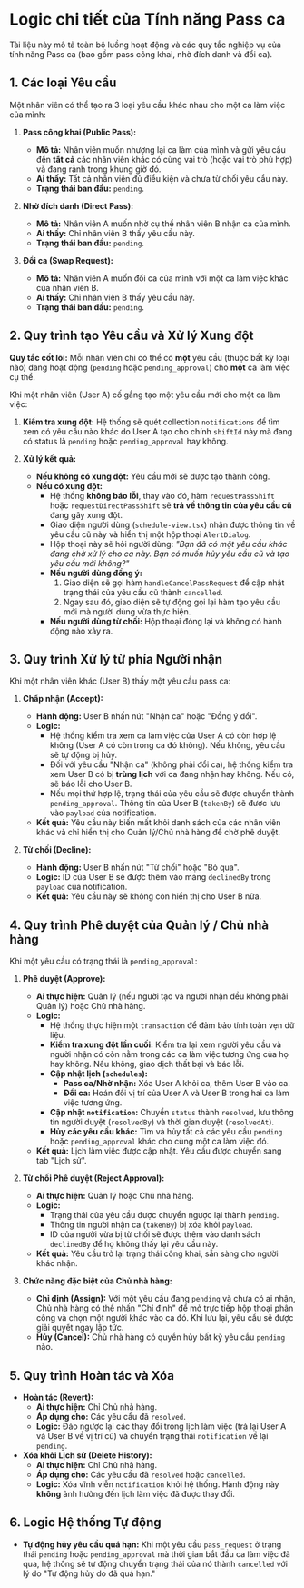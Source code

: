 # Logic chi tiết của Tính năng Pass ca

Tài liệu này mô tả toàn bộ luồng hoạt động và các quy tắc nghiệp vụ của tính năng Pass ca (bao gồm pass công khai, nhờ đích danh và đổi ca).

## 1. Các loại Yêu cầu

Một nhân viên có thể tạo ra 3 loại yêu cầu khác nhau cho một ca làm việc của mình:

1.  **Pass công khai (Public Pass):**
    *   **Mô tả:** Nhân viên muốn nhượng lại ca làm của mình và gửi yêu cầu đến **tất cả** các nhân viên khác có cùng vai trò (hoặc vai trò phù hợp) và đang rảnh trong khung giờ đó.
    *   **Ai thấy:** Tất cả nhân viên đủ điều kiện và chưa từ chối yêu cầu này.
    *   **Trạng thái ban đầu:** `pending`.

2.  **Nhờ đích danh (Direct Pass):**
    *   **Mô tả:** Nhân viên A muốn nhờ cụ thể nhân viên B nhận ca của mình.
    *   **Ai thấy:** Chỉ nhân viên B thấy yêu cầu này.
    *   **Trạng thái ban đầu:** `pending`.

3.  **Đổi ca (Swap Request):**
    *   **Mô tả:** Nhân viên A muốn đổi ca của mình với một ca làm việc khác của nhân viên B.
    *   **Ai thấy:** Chỉ nhân viên B thấy yêu cầu này.
    *   **Trạng thái ban đầu:** `pending`.

## 2. Quy trình tạo Yêu cầu và Xử lý Xung đột

**Quy tắc cốt lõi:** Mỗi nhân viên chỉ có thể có **một** yêu cầu (thuộc bất kỳ loại nào) đang hoạt động (`pending` hoặc `pending_approval`) cho **một** ca làm việc cụ thể.

Khi một nhân viên (User A) cố gắng tạo một yêu cầu mới cho một ca làm việc:

1.  **Kiểm tra xung đột:** Hệ thống sẽ quét collection `notifications` để tìm xem có yêu cầu nào khác do User A tạo cho chính `shiftId` này mà đang có status là `pending` hoặc `pending_approval` hay không.

2.  **Xử lý kết quả:**
    *   **Nếu không có xung đột:** Yêu cầu mới sẽ được tạo thành công.
    *   **Nếu có xung đột:**
        *   Hệ thống **không báo lỗi**, thay vào đó, hàm `requestPassShift` hoặc `requestDirectPassShift` sẽ **trả về thông tin của yêu cầu cũ** đang gây xung đột.
        *   Giao diện người dùng (`schedule-view.tsx`) nhận được thông tin về yêu cầu cũ này và hiển thị một hộp thoại `AlertDialog`.
        *   Hộp thoại này sẽ hỏi người dùng: *"Bạn đã có một yêu cầu khác đang chờ xử lý cho ca này. Bạn có muốn hủy yêu cầu cũ và tạo yêu cầu mới không?"*
        *   **Nếu người dùng đồng ý:**
            1.  Giao diện sẽ gọi hàm `handleCancelPassRequest` để cập nhật trạng thái của yêu cầu cũ thành `cancelled`.
            2.  Ngay sau đó, giao diện sẽ tự động gọi lại hàm tạo yêu cầu mới mà người dùng vừa thực hiện.
        *   **Nếu người dùng từ chối:** Hộp thoại đóng lại và không có hành động nào xảy ra.

## 3. Quy trình Xử lý từ phía Người nhận

Khi một nhân viên khác (User B) thấy một yêu cầu pass ca:

1.  **Chấp nhận (Accept):**
    *   **Hành động:** User B nhấn nút "Nhận ca" hoặc "Đồng ý đổi".
    *   **Logic:**
        *   Hệ thống kiểm tra xem ca làm việc của User A có còn hợp lệ không (User A có còn trong ca đó không). Nếu không, yêu cầu sẽ tự động bị hủy.
        *   Đối với yêu cầu "Nhận ca" (không phải đổi ca), hệ thống kiểm tra xem User B có bị **trùng lịch** với ca đang nhận hay không. Nếu có, sẽ báo lỗi cho User B.
        *   Nếu mọi thứ hợp lệ, trạng thái của yêu cầu sẽ được chuyển thành `pending_approval`. Thông tin của User B (`takenBy`) sẽ được lưu vào `payload` của notification.
    *   **Kết quả:** Yêu cầu này biến mất khỏi danh sách của các nhân viên khác và chỉ hiển thị cho Quản lý/Chủ nhà hàng để chờ phê duyệt.

2.  **Từ chối (Decline):**
    *   **Hành động:** User B nhấn nút "Từ chối" hoặc "Bỏ qua".
    *   **Logic:** ID của User B sẽ được thêm vào mảng `declinedBy` trong `payload` của notification.
    *   **Kết quả:** Yêu cầu này sẽ không còn hiển thị cho User B nữa.

## 4. Quy trình Phê duyệt của Quản lý / Chủ nhà hàng

Khi một yêu cầu có trạng thái là `pending_approval`:

1.  **Phê duyệt (Approve):**
    *   **Ai thực hiện:** Quản lý (nếu người tạo và người nhận đều không phải Quản lý) hoặc Chủ nhà hàng.
    *   **Logic:**
        *   Hệ thống thực hiện một `transaction` để đảm bảo tính toàn vẹn dữ liệu.
        *   **Kiểm tra xung đột lần cuối:** Kiểm tra lại xem người yêu cầu và người nhận có còn nằm trong các ca làm việc tương ứng của họ hay không. Nếu không, giao dịch thất bại và báo lỗi.
        *   **Cập nhật lịch (`schedules`):**
            *   **Pass ca/Nhờ nhận:** Xóa User A khỏi ca, thêm User B vào ca.
            *   **Đổi ca:** Hoán đổi vị trí của User A và User B trong hai ca làm việc tương ứng.
        *   **Cập nhật `notification`:** Chuyển `status` thành `resolved`, lưu thông tin người duyệt (`resolvedBy`) và thời gian duyệt (`resolvedAt`).
        *   **Hủy các yêu cầu khác:** Tìm và hủy tất cả các yêu cầu `pending` hoặc `pending_approval` khác cho cùng một ca làm việc đó.
    *   **Kết quả:** Lịch làm việc được cập nhật. Yêu cầu được chuyển sang tab "Lịch sử".

2.  **Từ chối Phê duyệt (Reject Approval):**
    *   **Ai thực hiện:** Quản lý hoặc Chủ nhà hàng.
    *   **Logic:**
        *   Trạng thái của yêu cầu được chuyển ngược lại thành `pending`.
        *   Thông tin người nhận ca (`takenBy`) bị xóa khỏi `payload`.
        *   ID của người vừa bị từ chối sẽ được thêm vào danh sách `declinedBy` để họ không thấy lại yêu cầu này.
    *   **Kết quả:** Yêu cầu trở lại trạng thái công khai, sẵn sàng cho người khác nhận.

3.  **Chức năng đặc biệt của Chủ nhà hàng:**
    *   **Chỉ định (Assign):** Với một yêu cầu đang `pending` và chưa có ai nhận, Chủ nhà hàng có thể nhấn "Chỉ định" để mở trực tiếp hộp thoại phân công và chọn một người khác vào ca đó. Khi lưu lại, yêu cầu sẽ được giải quyết ngay lập tức.
    *   **Hủy (Cancel):** Chủ nhà hàng có quyền hủy bất kỳ yêu cầu `pending` nào.

## 5. Quy trình Hoàn tác và Xóa

*   **Hoàn tác (Revert):**
    *   **Ai thực hiện:** Chỉ Chủ nhà hàng.
    *   **Áp dụng cho:** Các yêu cầu đã `resolved`.
    *   **Logic:** Đảo ngược lại các thay đổi trong lịch làm việc (trả lại User A và User B về vị trí cũ) và chuyển trạng thái `notification` về lại `pending`.
*   **Xóa khỏi Lịch sử (Delete History):**
    *   **Ai thực hiện:** Chỉ Chủ nhà hàng.
    *   **Áp dụng cho:** Các yêu cầu đã `resolved` hoặc `cancelled`.
    *   **Logic:** Xóa vĩnh viễn `notification` khỏi hệ thống. Hành động này **không** ảnh hưởng đến lịch làm việc đã được thay đổi.

## 6. Logic Hệ thống Tự động

*   **Tự động hủy yêu cầu quá hạn:** Khi một yêu cầu `pass_request` ở trạng thái `pending` hoặc `pending_approval` mà thời gian bắt đầu ca làm việc đã qua, hệ thống sẽ tự động chuyển trạng thái của nó thành `cancelled` với lý do "Tự động hủy do đã quá hạn."
